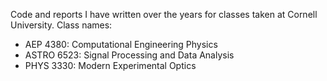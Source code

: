 Code and reports I have written over the years for classes taken at Cornell University.
Class names:
- AEP 4380: Computational Engineering Physics
- ASTRO 6523: Signal Processing and Data Analysis
- PHYS 3330: Modern Experimental Optics